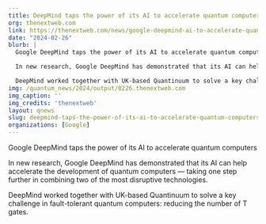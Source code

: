 ```yaml
---
title: DeepMind taps the power of its AI to accelerate quantum computers
org: thenextweb.com
link: https://thenextweb.com/news/google-deepmind-ai-to-accelerate-quantum-computers
date: "2024-02-26"
blurb: |
  Google DeepMind taps the power of its AI to accelerate quantum computers

  In new research, Google DeepMind has demonstrated that its AI can help accelerate the development of quantum computers — taking one step further in combining two of the most disruptive technologies.

  DeepMind worked together with UK-based Quantinuum to solve a key challenge in fault-tolerant quantum computers: reducing the number of T gates.
img: /quantum_news/2024/output/0226.thenextweb.com
img_caption: ''
img_credits: 'thenextweb'
layout: qnews
slug: deepmind-taps-the-power-of-its-ai-to-accelerate-quantum-computers
organizations: [Google]
---
```


Google DeepMind taps the power of its AI to accelerate quantum computers

In new research, Google DeepMind has demonstrated that its AI can help accelerate the development of quantum computers — taking one step further in combining two of the most disruptive technologies.

DeepMind worked together with UK-based Quantinuum to solve a key challenge in fault-tolerant quantum computers: reducing the number of T gates.